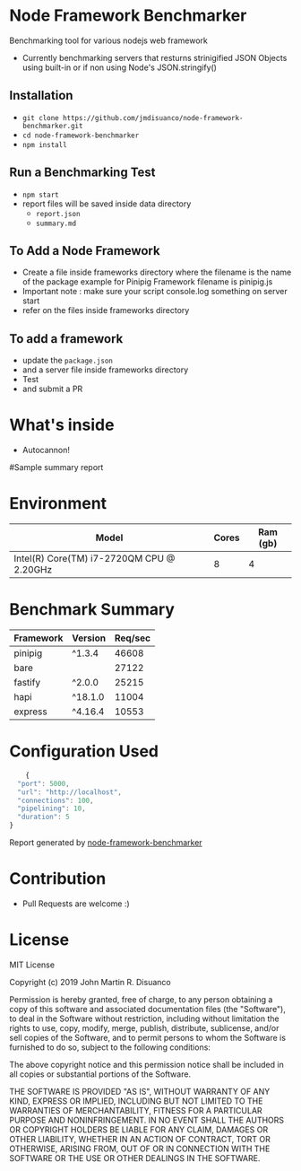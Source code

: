 # Node Framework Benchmarker

Benchmarking tool for various nodejs web framework

- Currently benchmarking servers that resturns strinigified JSON Objects using built-in or if non using Node's JSON.stringify()

## Installation

- `git clone https://github.com/jmdisuanco/node-framework-benchmarker.git`
- `cd node-framework-benchmarker`
- `npm install`

## Run a Benchmarking Test

- `npm start`
- report files will be saved inside data directory
  - `report.json`
  - `summary.md`

## To Add a Node Framework

- Create a file inside frameworks directory where the filename is the name of the package example for Pinipig Framework filename is pinipig.js
- Important note : make sure your script console.log something on server start
- refer on the files inside frameworks directory

## To add a framework

- update the `package.json`
- and a server file inside frameworks directory
- Test
- and submit a PR

# What's inside

- Autocannon!

#Sample summary report

# Environment

| Model                                     | Cores | Ram (gb) |
| ----------------------------------------- | ----- | -------- |
| Intel(R) Core(TM) i7-2720QM CPU @ 2.20GHz | 8     | 4        |

# Benchmark Summary

| Framework | Version | Req/sec |
| --------- | ------- | ------- |
| pinipig   | ^1.3.4  | 46608   |
| bare      |         | 27122   |
| fastify   | ^2.0.0  | 25215   |
| hapi      | ^18.1.0 | 11004   |
| express   | ^4.16.4 | 10553   |

# Configuration Used

```javascript
    {
  "port": 5000,
  "url": "http://localhost",
  "connections": 100,
  "pipelining": 10,
  "duration": 5
}
```

Report generated by [node-framework-benchmarker](https://github.com/jmdisuanco/node-framework-benchmarker)

# Contribution

- Pull Requests are welcome :)

# License

MIT License

Copyright (c) 2019 John Martin R. Disuanco

Permission is hereby granted, free of charge, to any person obtaining a copy
of this software and associated documentation files (the "Software"), to deal
in the Software without restriction, including without limitation the rights
to use, copy, modify, merge, publish, distribute, sublicense, and/or sell
copies of the Software, and to permit persons to whom the Software is
furnished to do so, subject to the following conditions:

The above copyright notice and this permission notice shall be included in all
copies or substantial portions of the Software.

THE SOFTWARE IS PROVIDED "AS IS", WITHOUT WARRANTY OF ANY KIND, EXPRESS OR
IMPLIED, INCLUDING BUT NOT LIMITED TO THE WARRANTIES OF MERCHANTABILITY,
FITNESS FOR A PARTICULAR PURPOSE AND NONINFRINGEMENT. IN NO EVENT SHALL THE
AUTHORS OR COPYRIGHT HOLDERS BE LIABLE FOR ANY CLAIM, DAMAGES OR OTHER
LIABILITY, WHETHER IN AN ACTION OF CONTRACT, TORT OR OTHERWISE, ARISING FROM,
OUT OF OR IN CONNECTION WITH THE SOFTWARE OR THE USE OR OTHER DEALINGS IN THE
SOFTWARE.
